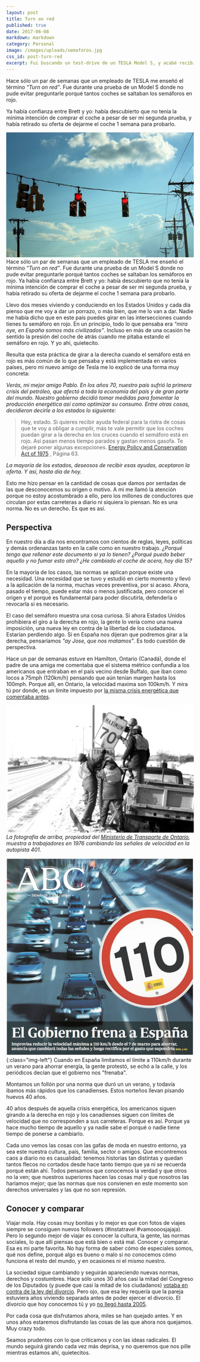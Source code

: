 ```yaml
---
layout: post
title: Turn on red
published: true
date: 2017-06-08
markdown: markdown
category: Personal
image: /images/uploads/semaforos.jpg
css_id: post-turn-red
excerpt: Fui buscando un test-drive de un TESLA Model S, y acabé recibiendo una clase de historia americana.
---
```


Hace sólo un par de semanas que un empleado de TESLA me enseñó el término *“Turn on red”*. Fue durante una prueba de un Model S donde no pude evitar preguntarle porqué tantos coches se saltaban los semáforos en rojo.

Ya había confianza entre Brett y yo: había descubierto que no tenía la mínima intención de comprar el coche a pesar de ser mi segunda prueba, y había retirado su oferta de dejarme el coche 1 semana para probarlo.

![Semáforos](/images/uploads/semaforos.jpg)
Hace sólo un par de semanas que un empleado de TESLA me enseñó el término *“Turn on red”*. Fue durante una prueba de un Model S donde no pude evitar preguntarle porqué tantos coches se saltaban los semáforos en rojo. Ya había confianza entre Brett y yo: había descubierto que no tenía la mínima intención de comprar el coche a pesar de ser mi segunda prueba, y había retirado su oferta de dejarme el coche 1 semana para probarlo.

Llevo dos meses viviendo y conduciendo en los Estados Unidos y cada día pienso que me voy a dar un porrazo, o más bien, que me lo van a dar. Nadie me había dicho que en este país puedes girar en las intersecciones cuando tienes tu semáforo en rojo. En un principio, todo lo que pensaba era *“mira oye, en España somos más civilizados"*. Incluso en más de una ocasión he sentido la presión del coche de atrás cuando me pitaba estando el semáforo en rojo. Y yo ahí, quietecito.

Resulta que esta práctica de girar a la derecha cuando el semáforo está en rojo es más común de lo que pensaba y está implementada en varios países, pero mi nuevo amigo de Tesla me lo explicó de una forma muy concreta:

*Verás, mi mejor amigo Pablo. En los años 70, nuestro país sufrió la primera crisis del petróleo, que afectó a toda la economía del país y de gran parte del mundo. Nuestro gobierno decidió tomar medidas para fomentar la producción energética así como optimizar su consumo. Entre otras cosas, decidieron decirle a los estados lo siguiente:*


>Hey, estado. Si quieres recibir ayuda federal para la ristra de cosas que te voy a obligar a cumplir, más te vale permitir que los coches puedan girar a la derecha en los cruces cuando el semáforo está en rojo. Así pasan menos tiempo parados y gastan menos gasofa. Te dejaré poner algunas excepciones. [Energy Policy and Conservation Act of 1975](https://www.gpo.gov/fdsys/pkg/STATUTE-89/pdf/STATUTE-89-Pg871.pdf) , Página 63.

*La mayoría de los estados, deseosos de recibir esas ayudas, aceptaron la oferta. Y así, hasta día de hoy.*

Esto me hizo pensar en la cantidad de cosas que damos por sentadas de las que desconocemos su origen o motivo. A mi me llamó la atención porque no estoy acostumbrado a ello, pero los millones de conductores que circulan por estas carreteras a diario ni siquiera lo piensan. No es una norma. No es un derecho. Es que es así.

## Perspectiva

En nuestro día a día nos encontramos con cientos de reglas, leyes, políticas y demás ordenanzas tanto en la calle como en nuestro trabajo. *¿Porqué tengo que rellenar este documento si ya lo tienen? ¿Porqué puedo beber aquello y no fumar esto otro? ¿He cambiado el coche de acera, hoy día 15?*

En la mayoría de los casos, las normas se aplican porque existe una necesidad. Una necesidad que se tuvo y estudió en cierto momento y llevó a la aplicación de la norma, muchas veces preventiva, por si acaso. Ahora, pasado el tiempo, puede estar más o menos justificada, pero conocer el origen y el porqué es fundamental para poder discutirla, defenderla o revocarla si es necesario.

El caso del semáforo muestra una cosa curiosa. Si ahora Estados Unidos prohibiera el giro a la derecha en rojo, la gente lo vería como una nueva imposición, una nueva ley en contra de la libertad de los ciudadanos. Estarían perdiendo algo. Si en España nos dijeran que podremos girar a la derecha, pensaríamos *"ay Jose, que nos matamos"*. Es todo cuestión de perspectiva.

Hace un par de semanas estuve en Hamilton, Ontario (Canadá), donde el padre de una amiga me comentaba que el sistema métrico confundía a los americanos que entraban en el país vecino desde Buffalo, que iban como locos a 75mph (120km/h) pensando que aún tenían margen hasta los 100mph. Porque allí, en Ontario, la velocidad maxima son 100km/h. Y mira tú por donde, es un límite impuesto por [la misma crisis energética que comentaba antes](http://www.mto.gov.on.ca/english/about/mto-100/#1970s).

![Road rigns change](/images/uploads/canada-change-road-sign.jpg)
*La fotografía de arriba, propiedad del [Ministerio de Transporte de Ontario](http://www.mto.gov.on.ca/english/index.shtml), muestra a trabajadores en 1976 cambiando las señales de velocidad en la autopista 401.*

![Limite 110 en España](/images/uploads/velocidad-espana-abc.jpg){:class="img-left"}
Cuando en España limitamos el límite a 110km/h durante un verano para ahorrar energía, la gente protestó, se echó a la calle, y los periódicos decían que el gobierno nos "frenaba".

Montamos un follón por una norma que duró un un verano, y todavía íbamos más rápidos que los canadienses. Estos norteños llevan pisando huevos 40 años.



40 años después de aquella crisis energética, los americanos siguen girando a la derecha en rojo y los canadienses siguen con límites de velocidad que no corresponden a sus carreteras. Porque es así. Porque ya hace mucho tiempo de aquello y ya nadie sabe el porqué o nadie tiene tiempo de ponerse a cambiarlo.

Cada uno vemos las cosas con las gafas de moda en nuestro entorno, ya sea este nuestra cultura, país, familia, sector o amigos. Que encontremos caos a diario no es casualidad: tenemos historias tan distintas y quedan tantos flecos no cortados desde hace tanto tiempo que ya ni se recuerda porqué están ahí. Todos pensamos que conocemos la verdad y que otros no la ven; que nuestros superiores hacen las cosas mal y que nosotros las haríamos mejor; que las normas que nos convienen en este momento son derechos universales y las que no son represión.

## Conocer y comparar

Viajar mola. Hay cosas muy bonitas y lo mejor es que con fotos de viajes siempre se consiguen nuevos followers (#instatravel #vamoooosjajaja). Pero lo segundo mejor de viajar es conocer la cultura, la gente, las normas sociales, lo que allí piensas que está bien o está mal. Conocer y comparar. Esa es mi parte favorita. No hay forma de saber cómo de especiales somos, qué nos define, porqué algo es bueno o malo si no conocemos cómo funciona el resto del mundo, y en ocasiones ni el mismo nuestro.

La sociedad sigue cambiando y seguirán apareciendo nuevas normas, derechos y costumbres. Hace sólo unos 30 años casi la mitad del Congreso de los Diputados (y puede que casi la mitad de los ciudadanos) [votaba en contra de la ley del divorcio](http://www.europapress.es/otr-press/cronicas/noticia-cumplen-35-anos-ley-divorcio-espana-20160622085944.html). Pero ojo, que esa ley requería que la pareja estuviera años viviendo separada antes de poder ejercer el divorcio. El divorcio que hoy conocemos tú y yo [no llegó hasta 2005](http://www.elmundo.es/elmundo/2005/07/09/espana/1120903826.html).

Por cada cosa que disfrutamos ahora, miles se han quejado antes. Y en unos años estaremos disfrutando las cosas de las que ahora nos quejamos. Muy crazy todo.

Seamos prudentes con lo que criticamos y con las ideas radicales. El mundo seguirá girando cada vez más deprisa, y no queremos que nos pille mientras estamos ahí, quietecitos.